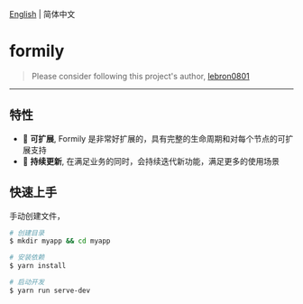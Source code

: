 [English](./README.md) | 简体中文

# formily

> Please consider following this project's author, [lebron0801](https://github.com/lebron0801)

---

## 特性

- 🎉 **可扩展**, Formily 是非常好扩展的，具有完整的生命周期和对每个节点的可扩展支持
- 🚆 **持续更新**, 在满足业务的同时，会持续迭代新功能，满足更多的使用场景

## 快速上手

手动创建文件，

```bash
# 创建目录
$ mkdir myapp && cd myapp

# 安装依赖
$ yarn install

# 启动开发
$ yarn run serve-dev
```

